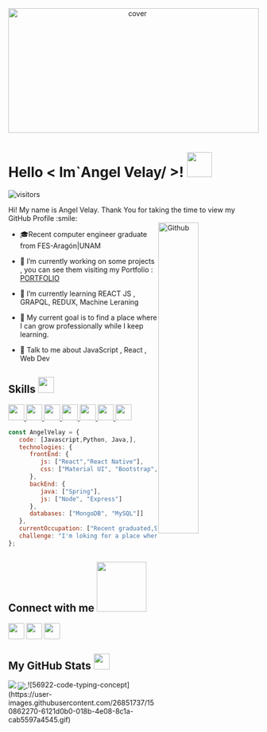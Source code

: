 <div align="center">
<img width="100%" height = "250px" src="https://cdn.pixabay.com/photo/2016/11/30/20/44/computer-1873831_960_720.png" alt="cover" />
</div>

<h1> Hello < Im`Angel Velay/ >! <img src = "https://raw.githubusercontent.com/MartinHeinz/MartinHeinz/master/wave.gif" width = 50px> </h1>
<p align='center'>

![visitors](https://visitor-badge.glitch.me/badge?page_id=AngelVelay.AngelVelay)

</p>
<div size='20px'> Hi! My name is Angel Velay. Thank You for taking the time to view my GitHub Profile :smile: 
</div>


<img width="40%" align="right" alt="Github" src="https://user-images.githubusercontent.com/26851737/150862270-6121d0b0-018b-4e08-8c1a-cab5597a4545.gif" />


- 🎓Recent computer engineer graduate from FES-Aragón|UNAM 
  
- 🔭 I’m currently working on some projects , you can see them visiting my Portfolio : [PORTFOLIO](https://angel-velay-resume.netlify.app/ "portfolio")

- 🌱 I’m currently learning REACT JS , GRAPQL, REDUX, Machine Leraning

- 👯 My current goal is to find a place where I can grow professionally while I keep learning. 

- 💬 Talk to me about JavaScript , React , Web Dev 

<h2> Skills <img src = "https://media2.giphy.com/media/QssGEmpkyEOhBCb7e1/giphy.gif?cid=ecf05e47a0n3gi1bfqntqmob8g9aid1oyj2wr3ds3mg700bl&rid=giphy.gif" width = 32px> </h2>
<a href= https://github.com/AngelVelay?tab=repositories&q=&type=&language=reactjs&sort= > <img width ='32px' src ='https://raw.githubusercontent.com/rahulbanerjee26/githubAboutMeGenerator/main/icons/reactjs.svg'> </a>
<a href= https://github.com/AngelVelay?tab=repositories&q=&type=&language=javascript&sort= > <img width ='32px' src ='https://raw.githubusercontent.com/rahulbanerjee26/githubAboutMeGenerator/main/icons/javascript.svg'> </a>
<a href= https://github.com/AngelVelay?tab=repositories&q=&type=&language=nodejs&sort= > <img width ='32px' src ='https://raw.githubusercontent.com/rahulbanerjee26/githubAboutMeGenerator/main/icons/nodejs.svg'> </a>
<a href= https://github.com/AngelVelay?tab=repositories&q=&type=&language=java&sort= > <img width ='32px' src ='https://raw.githubusercontent.com/rahulbanerjee26/githubAboutMeGenerator/main/icons/java.svg'> </a>
<a href= https://github.com/AngelVelay?tab=repositories&q=&type=&language=html&sort= > <img width ='32px' src ='https://raw.githubusercontent.com/rahulbanerjee26/githubAboutMeGenerator/main/icons/html.svg'> </a>
<a href= https://github.com/AngelVelay?tab=repositories&q=&type=&language=css&sort= > <img width ='32px' src ='https://raw.githubusercontent.com/rahulbanerjee26/githubAboutMeGenerator/main/icons/css.svg'> </a>
<a href= https://github.com/AngelVelay?tab=repositories&q=&type=&language=python&sort= > <img width ='32px' src ='https://raw.githubusercontent.com/rahulbanerjee26/githubAboutMeGenerator/main/icons/python.svg'> </a>
  
```javascript
const AngelVelay = {
   code: [Javascript,Python, Java,],
   technologies: {
      frontEnd: {
         js: ["React","React Native"],
         css: ["Material UI", "Bootstrap", "Material Design","Styled Components"]
      },
      backEnd: {
         java: ["Spring"],
         js: ["Node", "Express"]
      },
      databases: ["MongoDB", "MySQL"]]
   },
   currentOccupation: ["Recent graduated,Self-taught person"],
   challenge: "I'm loking for a place where I can grow professionally while I keep learning..",
};
```


<h2> Connect with me <img src='https://raw.githubusercontent.com/ShahriarShafin/ShahriarShafin/main/Assets/handshake.gif' width="100px"> </h2>
<a href = 'https://www.linkedin.com/in/angelvelay'> <img width = '32px' align= 'center' src="https://raw.githubusercontent.com/rahulbanerjee26/githubAboutMeGenerator/main/icons/linked-in-alt.svg"/></a> 
<a href = 'https://angel-velay-resume.netlify.app/'> <img width = '32px' align= 'center' src="https://raw.githubusercontent.com/rahulbanerjee26/githubAboutMeGenerator/main/icons/portfolio.png"/></a> 
<a href = 'https://www.github.com/AngelVelay'> <img width = '32px' align= 'center' src="https://raw.githubusercontent.com/rahulbanerjee26/githubAboutMeGenerator/main/icons/github.svg"/></a> 


<h2> My GitHub Stats <img src='https://media1.giphy.com/media/du3J3cXyzhj75IOgvA/giphy.gif?cid=ecf05e47x2g034i9pzwtzzsd3xgg2w9nr94t4tflbbgo3008&rid=giphy.gif' width='32px'> </h2>

<a href="https://github.com/anuraghazra/github-readme-stats">
<img align="left" src="https://github-readme-stats.vercel.app/api?username=AngelVelay&count_private=true&show_icons=true&theme=default" />
</a>
<a href="https://github.com/anuraghazra/convoychat">
<img align="center" src="https://github-readme-stats.vercel.app/api/top-langs/?username=AngelVelay&theme=default" />
</a>
![56922-code-typing-concept](https://user-images.githubusercontent.com/26851737/150862270-6121d0b0-018b-4e08-8c1a-cab5597a4545.gif)

